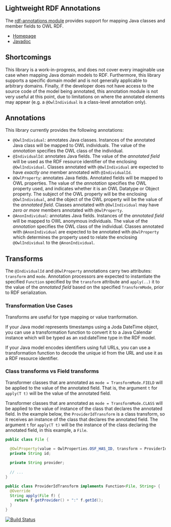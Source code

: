 ## Lightweight RDF Annotations

The [rdf-annotations module](rdf-annotations) provides support for mapping Java classes and member fields to OWL RDF.  

  * [Homepage](http://emetsger.github.io/osf-rdf/1.0.0-SNAPSHOT/)
  * [Javadoc](http://emetsger.github.io/osf-rdf/1.0.0-SNAPSHOT/apidocs/index.html)

## Shortcomings

This library is a work-in-progress, and does not cover every imaginable use case when mapping Java domain models to RDF.  Furthermore, this library supports a specific domain model and is not generally applicable to arbitrary domains.  Finally, if the developer does not have access to the source code of the model being annotated, this annotation module is not very useful at this point, due to limitations on where the annotated elements may appear (e.g. a `@OwlIndividual` is a class-level annotation only).

## Annotations

This library currently provides the following annotations:

  * `@OwlIndividual`: annotates Java classes.  Instances of the annotated Java class will be mapped to OWL individuals.  The value of the _annotation_ specifies the OWL class of the individual.
  * `@IndividualId`: annotates Java fields.  The value of the _annotated field_ will be used as the RDF resource identifier of the enclosing `@OwlIndividual`.  Classes annotated with `@OwlIndividual` are expected to have _exactly one_ member annotated with `@IndividualId`.
  * `@OwlProperty`: annotates Java fields.  Annotated fields will be mapped to OWL properties. The value of the _annotation_ specifies the OWL property used, and indicates whether it is an OWL Datatype or Object property.  The subject of the OWL property will be the enclosing `@OwlIndividual`, and the object of the OWL property will be the value of the _annotated field_.  Classes annotated with `@OwlIndividual` may have _zero or more_ members annotated with `@OwlProperty`.
  * `@AnonIndividual`: annotates Java fields.  Instances of the _annotated field_ will be mapped to OWL anonymous individuals.  The value of the _annotation_ specifies the OWL class of the individual.  Classes annotated with `@AnonIndividual` are expected to be annotated with `@OwlProperty` which determines the property used to relate the enclosing `@OwlIndividual` to the `@AnonIndividual`.

## Transforms

The `@IndividualId` and `@OwlProperty` annotations carry two attributes: `transform` and `mode`.  Annotation processors are expected to instantiate the specified `Function` specified by the `transform` attribute and `apply(..)` it to the value of the _annotated field_ based on the specified `TransformMode`, prior to RDF serialization.

### Transformation Use Cases

Transforms are useful for type mapping or value tranformation.  

If your Java model represents timestamps using a Joda DateTime object, you can use a transformation function to convert it to a Java Calendar instance which will be typed as an xsd:dateTime type in the RDF model.

If your Java model encodes identifiers using full URLs, you can use a transformation function to decode the unique id from the URL and use it as a RDF resource identifier.

### Class transforms vs Field transforms

Transformer classes that are annotated as `mode = TransformMode.FIELD` will be applied to the value of the annotated field.  That is, the argument `t` for `apply(T t)` will be the value of the annotated field.

Transformer classes that are annotated as `mode = TransformMode.CLASS` will be applied to the value of instance of the class that declares the annotated field.  In the example below, the `ProviderIdTransform` is a class transform, so it receives an instance of the class that declares the annotated field.  The argument `t` for `apply(T t)` will be the instance of the class declaring the annotated field, in this example, a `File`.

```java
public class File {

  @OwlProperty(value = OwlProperties.OSF_HAS_ID, transform = ProviderIdTransform.class, mode = TransformMode.CLASS)
  private String id;
  
  private String provider;
  
  // ...
}

public class ProviderIdTransform implements Function<File, String> {
  @Override
  String apply(File f) {
    return f.getProvider() + ":" f.getId();
  }
}
```

[![Build Status](https://travis-ci.org/emetsger/osf-rdf.svg?branch=master)](https://travis-ci.org/emetsger/osf-rdf)
